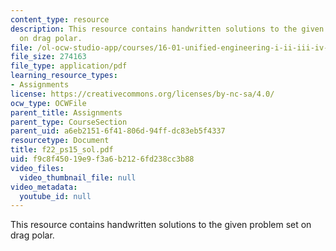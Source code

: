 ```yaml
---
content_type: resource
description: This resource contains handwritten solutions to the given problem set
  on drag polar.
file: /ol-ocw-studio-app/courses/16-01-unified-engineering-i-ii-iii-iv-fall-2005-spring-2006/f9c8f45019e9f3a6b2126fd238cc3b88_f22_ps15_sol.pdf
file_size: 274163
file_type: application/pdf
learning_resource_types:
- Assignments
license: https://creativecommons.org/licenses/by-nc-sa/4.0/
ocw_type: OCWFile
parent_title: Assignments
parent_type: CourseSection
parent_uid: a6eb2151-6f41-806d-94ff-dc83eb5f4337
resourcetype: Document
title: f22_ps15_sol.pdf
uid: f9c8f450-19e9-f3a6-b212-6fd238cc3b88
video_files:
  video_thumbnail_file: null
video_metadata:
  youtube_id: null
---
```

This resource contains handwritten solutions to the given problem set on drag polar.